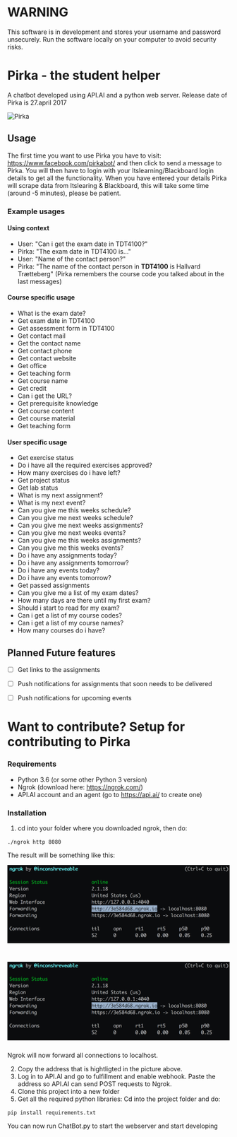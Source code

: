 # **WARNING**
This software is in development and stores your username and password unsecurely. Run the software locally on your computer to avoid security risks. 

# Pirka - the student helper
A chatbot developed using API.AI and a python web server. Release date of Pirka is 27.april 2017

![Pirka](https://scontent-arn2-1.xx.fbcdn.net/v/t31.0-8/18077390_722541831261768_7727061630711910667_o.jpg?oh=09daf4894e8e18e1036c598a1d92e92d&oe=59859C1A "Pirka")

## Usage
The first time you want to use Pirka you have to visit: https://www.facebook.com/pirkabot/ and then click to send a message to Pirka. You will then have to login with your Itslearning/Blackboard login details to get all the functionality. When you have entered your details Pirka will scrape data from Itslearing & Blackboard, this will take some time (around -5 minutes), please be patient.

### Example usages
#### Using context
- User: "Can i get the exam date in TDT4100?"
- Pirka: "The exam date in TDT4100 is..."
- User: "Name of the contact person?"
- Pirka: "The name of the contact person in **TDT4100** is Hallvard Trætteberg" (Pirka remembers the course code you talked about in the last messages)

#### Course specific usage
- What is the exam date?
- Get exam date in TDT4100
- Get assessment form in TDT4100
- Get contact mail
- Get the contact name
- Get contact phone
- Get contact website
- Get office
- Get teaching form
- Get course name
- Get credit
- Can i get the URL?
- Get prerequisite knowledge
- Get course content
- Get course material
- Get teaching form

#### User specific usage
- Get exercise status
- Do i have all the required exercises approved?
- How many exercises do i have left?
- Get project status
- Get lab status
- What is my next assignment?
- What is my next event?
- Can you give me this weeks schedule?
- Can you give me next weeks schedule?
- Can you give me next weeks assignments?
- Can you give me next weeks events?
- Can you give me this weeks assignments?
- Can you give me this weeks events?
- Do i have any assignments today?
- Do i have any assignments tomorrow?
- Do i have any events today?
- Do i have any events tomorrow?
- Get passed assignments
- Can you give me a list of my exam dates?
- How many days are there until my first exam?
- Should i start to read for my exam?
- Can i get a list of my course codes?
- Can i get a list of my course names?
- How many courses do i have?



## Planned Future features 
- [ ] Get links to the assignments
- [ ] Push notifications for assignments that soon needs to be delivered
- [ ] Push notifications for upcoming events



# Want to contribute? **Setup for contributing to Pirka**

### Requirements
- Python 3.6 (or some other Python 3 version)
- Ngrok (download here: https://ngrok.com/)
- API.AI account and an agent (go to https://api.ai/ to create one)

### Installation
1. cd into your folder where you downloaded ngrok, then do:
```
./ngrok http 8080
```
The result will be something like this:

![Ngrok forwards requests to localhost](https://raw.githubusercontent.com/Mkohm/Pirka/master/demo_pictures/ngrok.png "Ngrok forwards requests to localhost")


# ![Ngrok forwards requests to localhost](https://raw.githubusercontent.com/Mkohm/Pirka/dev/demo_pictures/ngrok.png "Ngrok forwards requests to localhost")



Ngrok will now forward all connections to localhost.

2. Copy the address that is hightligted in the picture above.
3. Log in to API.AI and go to fulfillment and enable webhook. Paste the address so API.AI can send POST requests to Ngrok.
4. Clone this project into a new folder
5. Get all the required python libraries: Cd into the project folder and do:
```
pip install requirements.txt
```
You can now run ChatBot.py to start the webserver and start developing
